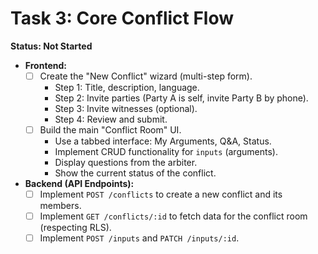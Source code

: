 # Task 3: Core Conflict Flow

**Status: Not Started**

- **Frontend:**
  - [ ] Create the "New Conflict" wizard (multi-step form).
    - Step 1: Title, description, language.
    - Step 2: Invite parties (Party A is self, invite Party B by phone).
    - Step 3: Invite witnesses (optional).
    - Step 4: Review and submit.
  - [ ] Build the main "Conflict Room" UI.
    - Use a tabbed interface: My Arguments, Q&A, Status.
    - Implement CRUD functionality for `inputs` (arguments).
    - Display questions from the arbiter.
    - Show the current status of the conflict.
- **Backend (API Endpoints):**
  - [ ] Implement `POST /conflicts` to create a new conflict and its members.
  - [ ] Implement `GET /conflicts/:id` to fetch data for the conflict room (respecting RLS).
  - [ ] Implement `POST /inputs` and `PATCH /inputs/:id`.
